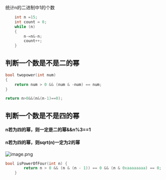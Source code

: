 统计n的二进制中1的个数
```c++
	int n =15;
	int count = 0;
	while (n)
	{
		n-=n&-n;
		count++;
	}
```
## 判断一个数是不是二的幂
```c++
bool twopower(int num)
{
    return num > 0 && (num & -num) == num;
}
```
```c++
return n>0&&(n&(n-1)==0);
```
## 判断一个数是不是四的幂

#### n若为四的幂，则一定是二的幂&&n%3\=\=1

#### n若为四的幂，则sqrt(n)一定为2的幂
![image.png](https://yaaame-1317851743.cos.ap-beijing.myqcloud.com/undefinedPasted%20image%2020230210102413.png)
```c++
bool isPowerOfFour(int n) {
        return n > 0 && (n & (n - 1)) == 0 && (n & 0xaaaaaaaa) == 0;
    }

```
